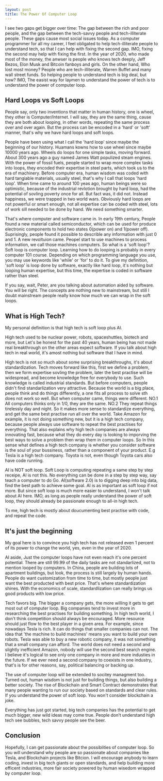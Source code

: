 ```yaml
---
layout: post
title: The Power Of Computer Loop
---
```


I see two gaps get bigger over time: The gap between the rich and poor people, and the gap between the tech-savvy people and tech-illiterate people. These gaps cause most social issues today. As a computer programmer for all my career, I feel obligated to help tech-illiterate people to understand tech, so that I can help with fixing the second gap. IMO, fixing the second may help with fixing the first. In the year of 2020, who made most of the money, the anwser is people who knows tech deeply, Jeff Bezos, Elon Musk and Bitcoin fanboys and girls. On the other hand, Who lost most money? People who are tech-illiterate, Warren Buffet and many wall street funds. So helping people to understand tech is big deal, but how? IMO, The easist way for laymen to understand the power of tech is to understand the power of computer loop. 

## Hard Loops vs Soft Loops
People say, only two inventions that matter in human history, one is wheel, they other is Computer/Internet. I will say, they are the same thing, cause they are both about looping, in other words, repeating the same process over and over again. But the process can be encoded in a 'hard' or 'soft' manner, that's why we have hard loops and soft loops.

People have been using what I call the 'hard loop' since maybe the beginning of our history. Huamans kowns how to use wheel since maybe 10000 years ago. Wheels do loops for one simple tasks, moving forward. About 300 years ago a guy named James Watt populized steam engines. With the power of fossil fuels, people started to wrap more complex tasks into loops, they encoded their expertise in steel parts, which took us to the era of machinery. Before computer era, human wisdom was coded with hard tangiable materials, usually steel, that's why I call that loops 'hard loop'. When time came to around 100 yeas ago, human beings were so optimistic, because of the industrial revlotion brought by hard loop, had the potential of sovling poverty once for all. But fact was, it did not. Instead happiness, we were trapped in two world wars. Obviously hard loops are not powerful or smart enough, not all expertise can be coded with steel, lots of work sill needed to be done by hand. We need something smarter.

That's where computer and software came in. In early 19th century, People found a new material called semiconductor, which can be used for produce electronic components to hold two states 0(power on) and 1(power off). Suprisingly, people found it possible to describle any information with just 0 and 1. A new revoltuion came. Peopel start to use machines to process information, we call those machines computers. So what is a 'soft loop'? Soft loop is computer loop. Learning how to do looping is probably in every computer 101 course. Depending on which programming language you use, you may use keywords like 'while' or 'for' to do it. To give my definition, 'soft loop' is loop done by software, exactly like hard loop, it's nothing but looping human expertise, but this time, the expertise is coded in software rather than steel.

If you say, wait, Peter, are you talking about automation aided by software. You will be right. The concepts are nothing new to mainstream, but still I doubt mainstream people really know how much we can wrap in the soft loops.

## What is High Tech?
My personal definition is that high tech is soft loop plus AI.

High tech used to be nuclear power, robots, spaceshuttles, biotech and more, but Let's be honest for the past 40 years, human being has not made real breakthrough on the other areas expect software. If you talk about high tech in real world, it's amost nothing but software that I have in mind.

High tech is not so much about some surprising breakthroughs, it's about standardization. Tech moves forward like this, first we define a problem, then we form expertise sovling the problem, later the best practise will be widespread, and become knowledge free for everybody to use. Such knowledge is called industrial standards. But before computers, people didn't find standarlization very attractive. Because the world is a big place, people think and do things differently, a one fits all process to solve sth does not work so well. But when computer came, things were different. NO.1 All computers thinks only in 1/0, they are the same. NO.2 They repeat things tirelessly day and night. So it makes more sense to standardize everything, and get the same best practise run all over the world. Take Amazon for example, it is not doing something new, but it is a high tech company, because people always use software to repeat the best practises for everything. That also explains why high tech companies are always innovating fast, because what they do every day is looking to imporving the best ways to solve a problem then wrap them in computer loops. So In this sense what defines a high tech company is whether you consider software is the soul of your bussiness, rather than a component of your product. E.g Tesla is a high tech company. Toyota is not, even though Toyota cars also have code running.

AI is NOT soft loop. Soft Loop is computing repeating a same step by step receipe, AI is not this. No everything can be done in a step by step way, say teach a computer to do Go. AI(software 2.0) is to digging deep into big data, find the best path to achieve some goal. AI is as important as soft loop if not more. But since soft loop is much more easier to understand, I won't talk about AI here. IMO, as long as people really understand the power of soft loop, they should already be passionate enough to all-in high tech.

To me, high tech is mostly about doucumenting best practise with code, and repeat the code. 

## It's just the beginning
My goal here is to convince you high tech has not released even 1 percent of its power to change the world, yes, even in the year of 2020.

AI aside, Just the computer loops have not even reach it's one percent potential. There are still 99.99 of the daily tasks are not standarlized, not to mention looped by computers. In China, people are building lots of apartment buildings, but look, the process is still largely by human hands. People do want customization from time to time, but mostly people just want the best producted with best price. That's where standardization shines. With the economics of scale, standardlization can really brings us good products with low price.

Tech favors big. The bigger a company gets, the more willing it gets to get most out of computer loop. Big companies tend to invest more in researching the best practises for building something. In high tech world, I don't think competition should always be encouraged. More resource should just flow to the best player in a given area. For example, since nowadays Tesla is rich. It can do things that smaller companies can not. The idea that 'the machine to build machines' means you want to build your own robots. Tesla was able to buy a new robotic company, it was not something that a small company can afford. The world does not need a second and slightly inefficient Amazon, nobody will use the second best search engine. I believe it's logical to see only one company in more and more industies in the future. If we ever need a second company to coexists in one industry, that's is for other reasons, say, political balancing or backing up.

The use of computer loop will be extended to socitey managment too. Turned out, human wisdom is not just for building things, but also building a better society. The rise of Blockchain and Smart Contract demonstrates that many people wanting to run our society based on standards and clear rules. If you understand the power of soft loop. You won't consider blockchain a joke.

Everything has just got started, big tech companies has the potential to get much bigger, new wild ideas may come true. People don't understand high tech see bubbles, tech savvy people see the beer.

## Conclusion

Hopefully, I can get passionate about the possiblities of computer loop. So you will understand why people are so passionate about companies like Tesla, and Blockchain projects like Bitcion. I will encourage anybody to learn coding, invest in big tech giants or open standards, and help building more efficent industries, more fair society powered by human wisedom wrapped by computer loop. 
